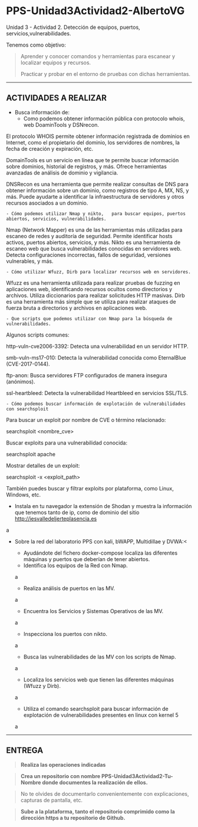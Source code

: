 # PPS-Unidad3Actividad2-AlbertoVG
Unidad 3 - Actividad 2. Detección de equipos, puertos, servicios,vulnerabilidades.

Tenemos como objetivo:

> Aprender y conocer comandos y herramientas para escanear y localizar equipos y recursos.
>
> Practicar y probar en el entorno de pruebas con dichas herramientas.
---
## ACTIVIDADES A REALIZAR
- Busca información de:
	- Como podemos obtener información pública con protocolo whois, web DoaminTools y DSNrecon.

El protocolo WHOIS permite obtener información registrada de dominios en Internet, como el propietario del dominio, los servidores de nombres, la fecha de creación y expiración, etc.

DomainTools es un servicio en línea que te permite buscar información sobre dominios, historial de registros, y más. Ofrece herramientas avanzadas de análisis de dominio y vigilancia.

DNSRecon es una herramienta que permite realizar consultas de DNS para obtener información sobre un dominio, como registros de tipo A, MX, NS, y más. Puede ayudarte a identificar la infraestructura de servidores y otros recursos asociados a un dominio.

	- Cómo podemos utilizar Nmap y nikto,   para buscar equipos, puertos abiertos, servicios, vulnerabilidades.

Nmap (Network Mapper) es una de las herramientas más utilizadas para escaneo de redes y auditoría de seguridad. Permite identificar hosts activos, puertos abiertos, servicios, y más.
Nikto es una herramienta de escaneo web que busca vulnerabilidades conocidas en servidores web. Detecta configuraciones incorrectas, fallos de seguridad, versiones vulnerables, y más.
 
	- Cómo utilizar Wfuzz, Dirb para localizar recursos web en servidores.

Wfuzz es una herramienta utilizada para realizar pruebas de fuzzing en aplicaciones web, identificando recursos ocultos como directorios y archivos. Utiliza diccionarios para realizar solicitudes HTTP masivas.
Dirb es una herramienta más simple que se utiliza para realizar ataques de fuerza bruta a directorios y archivos en aplicaciones web.

	- Que scripts que podemos utilizar con Nmap para la búsqueda de vulnerabilidades.

Algunos scripts comunes:

  http-vuln-cve2006-3392: Detecta una vulnerabilidad en un servidor HTTP.

  smb-vuln-ms17-010: Detecta la vulnerabilidad conocida como EternalBlue (CVE-2017-0144).

  ftp-anon: Busca servidores FTP configurados de manera insegura (anónimos).

  ssl-heartbleed: Detecta la vulnerabilidad Heartbleed en servicios SSL/TLS.
 
	- Cómo podemos buscar información de explotación de vulnerabilidades con searchsploit

Para buscar un exploit por nombre de CVE o término relacionado:

searchsploit <nombre_cve>

Buscar exploits para una vulnerabilidad conocida:

searchsploit apache

Mostrar detalles de un exploit:

searchsploit -x <exploit_path>

También puedes buscar y filtrar exploits por plataforma, como Linux, Windows, etc.

 
- Instala en tu navegador la extensión de Shodan y muestra la información que tenemos tanto de ip, como de dominio del sitio http://iesvalledeljerteplasencia.es

a
  
- Sobre la red del laboratorio PPS con kali, bWAPP, Multidillae y DVWA:<
	- Ayudándote del fichero docker-compose localiza las diferentes máquinas y puertos que deberían de tener abiertos.
	- Identifica los equipos de la Red con Nmap.

	a

	- Realiza análisis de puertos en las MV.

   	a
  
	- Encuentra los Servicios y Sistemas Operativos de las MV.

	a

	- Inspecciona los puertos con nikto.

   	 a
   
	- Busca las vulnerabilidades de las MV con los scripts de Nmap.

	a

	- Localiza los servicios web que tienen las diferentes máquinas (Wfuzz y Dirb).

   	a
  
	- Utiliza el comando searchsploit para buscar información de explotación de vulnerabilidades presentes en linux con kernel 5

   	a
  
---	
## ENTREGA

>__Realiza las operaciones indicadas__

>__Crea un repositorio  con nombre PPS-Unidad3Actividad2-Tu-Nombre donde documentes la realización de ellos.__

> No te olvides de documentarlo convenientemente con explicaciones, capturas de pantalla, etc.

>__Sube a la plataforma, tanto el repositorio comprimido como la dirección https a tu repositorio de Github.__
